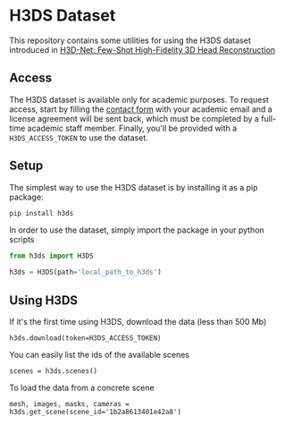 # H3DS Dataset
This repository contains some utilities for using the H3DS dataset introduced in [H3D-Net: Few-Shot High-Fidelity 3D Head Reconstruction](https://arxiv.org/abs/2107.12512v1)

## Access
The H3DS dataset is available only for academic purposes. To request access, start by filling the [contact form](https://forms.gle/AH1hKXRdshWyk9e46) with your academic email and a license agreement will be sent back, which must be completed by a full-time academic staff member. Finally, you'll be provided with a `H3DS_ACCESS_TOKEN` to use the dataset.

## Setup
The simplest way to use the H3DS dataset is by installing it as a pip package:
```bash
pip install h3ds
```

In order to use the dataset, simply import the package in your python scripts
```python
from h3ds import H3DS

h3ds = H3DS(path='local_path_to_h3ds')
```

## Using H3DS
If it's the first time using H3DS, download the data (less than 500 Mb)
```
h3ds.download(token=H3DS_ACCESS_TOKEN)
```

You can easily list the ids of the available scenes
```
scenes = h3ds.scenes()
```

To load the data from a concrete scene
```
mesh, images, masks, cameras = h3ds.get_scene(scene_id='1b2a8613401e42a8')
```
